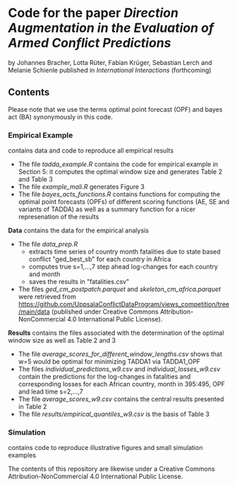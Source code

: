 # Code for the paper _Direction Augmentation in the Evaluation of Armed Conflict Predictions_

by Johannes Bracher, Lotta Rüter, Fabian Krüger, Sebastian Lerch and Melanie Schienle published in _International Interactions_ (forthcoming)

## Contents
Please note that we use the terms optimal point forecast (OPF) and bayes act (BA) synonymously in this code.

### **Empirical Example**
contains data and code to reproduce all empirical results
+ The file _tadda_example.R_ contains the code for empirical example in Section 5: it computes the optimal window size and generates Table 2 and Table 3
+ The file _example_mali.R_ generates Figure 3
+ The file _bayes_acts_functions.R_ contains functions for computing the optimal point forecasts (OPFs) of different scoring functions (AE, SE and variants of TADDA) as well as a summary function for a nicer represenation of the results

**Data**
contains the data for the empirical analysis
+ The file _data_prep.R_
  * extracts time series of country month fatalities due to state based conflict "ged_best_sb" for each country in Africa
  * computes true s=1,...,7 step ahead log-changes for each country and month
  * saves the results in "fatalities.csv"
+ The files _ged_cm_postpatch.parquet_ and _skeleton_cm_africa.parquet_ were retrieved from https://github.com/UppsalaConflictDataProgram/views_competition/tree/main/data (published under Creative Commons Attribution-NonCommercial 4.0 International Public License).

**Results**
contains the files associated with the determination of the optimal window size as well as Table 2 and 3
+ The file _average_scores_for_different_window_lengths.csv_ shows that w=5 would be optimal for minimizing TADDA1 via TADDA1_OPF
+ The files _individual_predictions_w9.csv_ and _individual_losses_w9.csv_ contain the predictions for the log-changes in fatalities and corresponding losses for each African country, month in 395:495, OPF and lead time s=2,...,7
+ The file _average_scores_w9.csv_ contains the central results presented in Table 2
+ The file _results/empirical_quantiles_w9.csv_ is the basis of Table 3

### **Simulation**
contains code to reproduce illustrative figures and small simulation examples


The contents of this repository are likewise under a Creative Commons Attribution-NonCommercial 4.0 International Public License.
